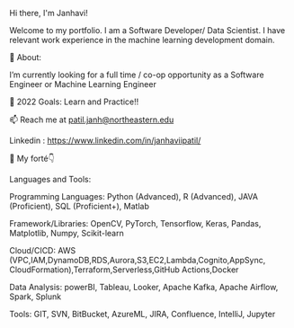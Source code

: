 Hi there, I'm Janhavi! 

Welcome to my portfolio. I am a Software Developer/ Data Scientist. I have relevant work experience in the machine learning development domain.

🧐 About:

 I’m currently looking for a full time / co-op opportunity as a Software Engineer or Machine Learning Engineer 
 
🥅 2022 Goals: Learn and Practice!!

📫 Reach me at patil.janh@northeastern.edu

Linkedin : https://www.linkedin.com/in/janhaviipatil/

📌 My forté👇

Languages and Tools:

Programming Languages:                Python (Advanced),  R (Advanced), JAVA (Proficient), SQL (Proficient+), Matlab

Framework/Libraries: 	                OpenCV, PyTorch, Tensorflow, Keras, Pandas, Matplotlib, Numpy, Scikit-learn

Cloud/CICD: 	                         AWS (VPC,IAM,DynamoDB,RDS,Aurora,S3,EC2,Lambda,Cognito,AppSync, CloudFormation),Terraform,Serverless,GitHub Actions,Docker

Data Analysis:	                       powerBI, Tableau, Looker, Apache Kafka, Apache Airflow, Spark, Splunk

Tools:	                               GIT, SVN, BitBucket, AzureML, JIRA, Confluence, IntelliJ, Jupyter
            


  
